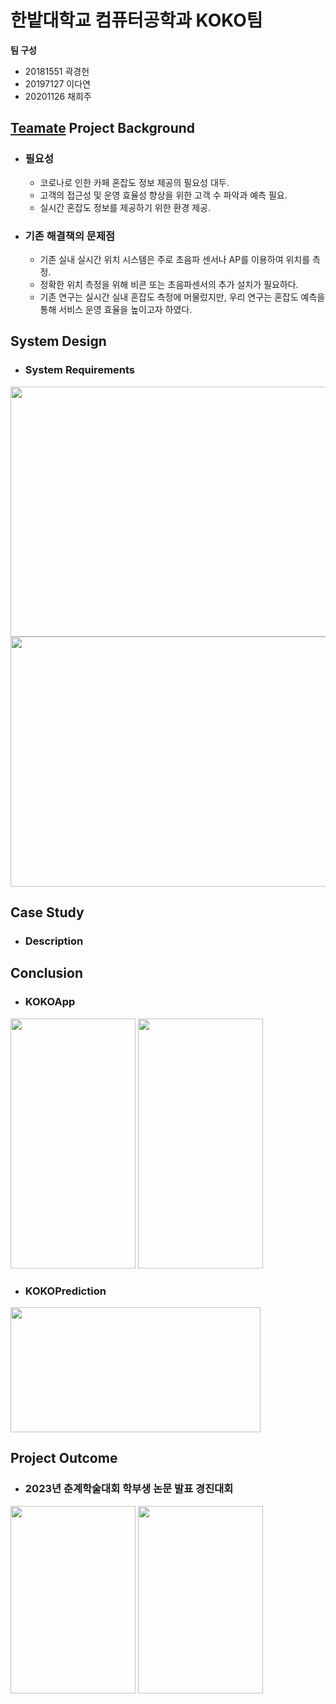 # 한밭대학교 컴퓨터공학과 KOKO팀
**팀 구성**
- 20181551 곽경헌 
- 20197127 이다연
- 20201126 채희주


## <u>Teamate</u> Project Background
- ### 필요성
  - 코로나로 인한 카페 혼잡도 정보 제공의 필요성 대두.
  - 고객의 접근성 및 운영 효율성 향상을 위한 고객 수 파악과 예측 필요.
  - 실시간 혼잡도 정보를 제공하기 위한 환경 제공.
- ### 기존 해결책의 문제점
  - 기존 실내 실시간 위치 시스템은 주로 초음파 센서나 AP를 이용하여 위치를 측정.
  - 정확한 위치 측정을 위해 비콘 또는 초음파센서의 추가 설치가 필요하다.
  - 기존 연구는 실시간 실내 혼잡도 측정에 머물렀지만, 우리 연구는 혼잡도 예측을 통해 서비스 운영 효율을 높이고자 하였다.


## System Design
  - ### System Requirements
  <img src="https://github.com/HBNU-SWUNIV/come-capstone23-koko/assets/77190151/79b587f9-0e33-446a-858d-ce166e5850b0" width="750" height="400"/>
  <img src="https://github.com/HBNU-SWUNIV/come-capstone23-koko/assets/77190151/89fa29e6-18f5-4719-8bc6-bd56e43838b7" width="750" height="400"/>

    
## Case Study
  - ### Description

  
## Conclusion
  - ### KOKOApp
  <img src="https://github.com/HBNU-SWUNIV/come-capstone23-koko/assets/77190151/3703b719-57d1-47cd-acef-5af37efdf48a" width="200" height="400"/>  <img src="https://github.com/HBNU-SWUNIV/come-capstone23-koko/assets/77190151/4397376b-fd7c-46d5-a588-b348947ff2de" width="200" height="400"/>
  - ### KOKOPrediction
  <img src="https://github.com/HBNU-SWUNIV/come-capstone23-koko/assets/77190151/cfc18741-0d1d-48b9-b100-2274bb544b3d" width="400" height="200"/>


## Project Outcome
  - ### 2023년 춘계학술대회 학부생 논문 발표 경진대회
  <img src="https://github.com/HBNU-SWUNIV/come-capstone23-koko/assets/77190151/b63feab0-6bd2-4a05-b100-1b0d091aefb0" width="200" height="300"/>  <img src="https://github.com/HBNU-SWUNIV/come-capstone23-koko/assets/77190151/6b139038-283a-48c1-9958-6ef3b4c72f53" width="200" height="300"/>


